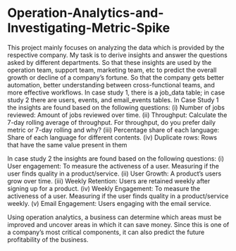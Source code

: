 # Operation-Analytics-and-Investigating-Metric-Spike
This project mainly focuses on analyzing the data which is provided by the respective company. My task is to derive insights and answer the questions asked by different departments. So that these insights are used by the operation team, support team, marketing team, etc to predict the overall growth or decline of a company’s fortune. So that the company gets better automation, better understanding between cross-functional teams, and more effective workflows.
In case study 1, there is a job_data table; in case study 2 there are users, events, and email_events tables.
In Case Study 1 the insights are found based on the following questions:
(i)	Number of jobs reviewed: Amount of jobs reviewed over time.
(ii)	Throughput: Calculate the 7-day rolling average of throughput. For throughput, do you prefer daily metric or 7-day rolling and why?
(iii)	Percentage share of each language: Share of each language for different contents.
(iv)	Duplicate rows: Rows that have the same value present in them

In case study 2 the insights are found based on the following questions:
(i)	User engagement: To measure the activeness of a user. Measuring if the user finds quality in a product/service.
(ii)	User Growth: A product’s users grow over time.
(iii)	Weekly Retention: Users are retained weekly after signing up for a product.
(iv)	Weekly Engagement: To measure the activeness of a user. Measuring if the user finds quality in a product/service weekly.
(v)	Email Engagement: Users engaging with the email service.

Using operation analytics, a business can determine which areas must be improved and uncover areas in which it can save money. Since this is one of a company’s most critical components, it can also predict the future profitability of the business.
